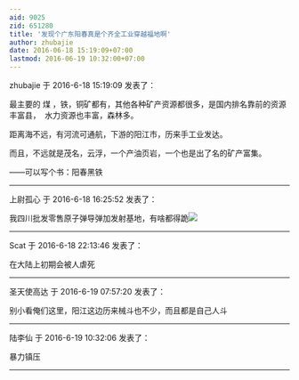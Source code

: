 ```yaml
---
aid: 9025
zid: 651280
title: '发现个广东阳春真是个齐全工业穿越福地啊'
author: zhubajie
date: 2016-06-18 15:19:09+07:00
lastmod: 2016-06-19 10:32:00+07:00
---
```


zhubajie 于 2016-6-18 15:19:09 发表了：

最主要的 煤 ，铁，铜矿都有，其他各种矿产资源都很多，是国内排名靠前的资源丰富县，  水力资源也丰富，森林多。

距离海不远，有河流可通航，下游的阳江市，历来手工业发达。

而且，不远就是茂名，云浮，一个产油页岩，一个也是出了名的矿产富集。

——可以写个书：阳春黑铁

---------

上尉孤心 于 2016-6-18 16:25:52 发表了：

我四川批发零售原子弹导弹加发射基地，有啥都得跪![](https://bbs.northdy.com//mobcent//app/data/phiz/default/03.png)

---------

Scat 于 2016-6-18 22:13:46 发表了：

在大陆上初期会被人虐死

---------

圣天使高达 于 2016-6-19 07:57:20 发表了：

别小看俺们这里，阳江这边历来械斗也不少，而且都是自己人斗

---------

陆李仙 于 2016-6-19 10:32:06 发表了：

暴力镇压

---------

